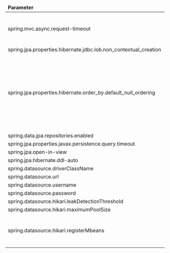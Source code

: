 <table>
  <thead>
      <tr>
          <td style="width: 25%"><b>Parameter</b></td><td style="width: 30%"><b>Environment Variable</b></td><td style="width: 15%"><b>Default Value</b></td><td style="width: 30%"><b>Description</b></td>
      </tr>
  </thead>
  <tbody>
      <tr>
          <td>spring.mvc.async.request-timeout</td>
          <td>SPRING_MVC_ASYNC_REQUEST_TIMEOUT</td>
          <td>30000</td>
          <td>The default timeout for asynchronous requests in milliseconds</td>
      </tr>
      <tr>
          <td>spring.jpa.properties.hibernate.jdbc.lob.non_contextual_creation</td>
          <td></td>
          <td>true</td>
          <td></td>
      </tr>
      <tr>
          <td>spring.jpa.properties.hibernate.order_by.default_null_ordering</td>
          <td>SPRING_JPA_PROPERTIES_HIBERNATE_ORDER_BY_DEFAULT_NULL_ORDERING</td>
          <td>last</td>
          <td>Note: as for current Spring JPA version, custom NullHandling for the Sort.Order is ignored and this parameter is used</td>
      </tr>
      <tr>
          <td>spring.data.jpa.repositories.enabled</td>
          <td></td>
          <td>true</td>
          <td></td>
      </tr>
      <tr>
          <td>spring.jpa.properties.javax.persistence.query.timeout</td>
          <td>JAVAX_PERSISTENCE_QUERY_TIMEOUT</td>
          <td>30000</td>
          <td></td>
      </tr>
      <tr>
          <td>spring.jpa.open-in-view</td>
          <td></td>
          <td>false</td>
          <td></td>
      </tr>
      <tr>
          <td>spring.jpa.hibernate.ddl-auto</td>
          <td></td>
          <td>none</td>
          <td></td>
      </tr>
      <tr>
          <td>spring.datasource.driverClassName</td>
          <td>SPRING_DRIVER_CLASS_NAME</td>
          <td>org.postgresql.Driver</td>
          <td></td>
      </tr>
      <tr>
          <td>spring.datasource.url</td>
          <td>SPRING_DATASOURCE_URL</td>
          <td>jdbc:postgresql://localhost:5432/thingsboard</td>
          <td></td>
      </tr>
      <tr>
          <td>spring.datasource.username</td>
          <td>SPRING_DATASOURCE_USERNAME</td>
          <td>postgres</td>
          <td></td>
      </tr>
      <tr>
          <td>spring.datasource.password</td>
          <td>SPRING_DATASOURCE_PASSWORD</td>
          <td>postgres</td>
          <td></td>
      </tr>
      <tr>
          <td>spring.datasource.hikari.leakDetectionThreshold</td>
          <td>SPRING_DATASOURCE_HIKARI_LEAK_DETECTION_THRESHOLD</td>
          <td>0</td>
          <td></td>
      </tr>
      <tr>
          <td>spring.datasource.hikari.maximumPoolSize</td>
          <td>SPRING_DATASOURCE_MAXIMUM_POOL_SIZE</td>
          <td>16</td>
          <td></td>
      </tr>
      <tr>
          <td>spring.datasource.hikari.registerMbeans</td>
          <td>SPRING_DATASOURCE_HIKARI_REGISTER_MBEANS</td>
          <td>false</td>
          <td>true - enable MBean to diagnose pools state via JMX</td>
      </tr>
  </tbody>
</table>
